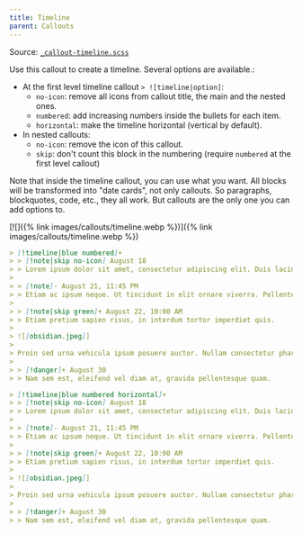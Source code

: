 ```yaml
---
title: Timeline
parent: Callouts
---
```


Source: [`_callout-timeline.scss`](https://github.com/ElsaTam/obsidian-fancy-a-story/blob/main/snippets/editor/callouts/_callout-timeline.scss)

Use this callout to create a timeline. Several options are available.:
- At the first level timeline callout `> ![timeline|option]`:
  - `no-icon`: remove all icons from callout title, the main and the nested ones.
  - `numbered`: add increasing numbers inside the bullets for each item.
  - `horizontal`: make the timeline horizontal (vertical by default).
- In nested callouts:
  - `no-icon`: remove the icon of this callout.
  - `skip`: don't count this block in the numbering (require `numbered` at the first level callout)

Note that inside the timeline callout, you can use what you want. All blocks will be transformed into "date cards", not only callouts. So paragraphs, blockquotes, code, etc., they all work. But callouts are the only one you can add options to.

[![]({% link images/callouts/timeline.webp %})]({% link images/callouts/timeline.webp %})

```markdown
> [!timeline|blue numbered]+
> > [!note|skip no-icon] August 18
> > Lorem ipsum dolor sit amet, consectetur adipiscing elit. Duis lacinia posuere fermentum
> 
> > [!note]- August 21, 11:45 PM
> > Etiam ac ipsum neque. Ut tincidunt in elit ornare viverra. Pellentesque auctor mi lectus.
> 
> > [!note|skip green]+ August 22, 10:00 AM
> > Etiam pretium sapien risus, in interdum tortor imperdiet quis.
> 
> ![[obsidian.jpeg]]
> 
> Proin sed urna vehicula ipsum posuere auctor. Nullam consectetur pharetra justo, eget sollicitudin mauris finibus et.
> 
> > [!danger]+ August 30
> > Nam sem est, eleifend vel diam at, gravida pellentesque quam.

> [!timeline|blue numbered horizontal]+
> > [!note|skip no-icon] August 18
> > Lorem ipsum dolor sit amet, consectetur adipiscing elit. Duis lacinia posuere fermentum
> 
> > [!note]- August 21, 11:45 PM
> > Etiam ac ipsum neque. Ut tincidunt in elit ornare viverra. Pellentesque auctor mi lectus.
> 
> > [!note|skip green]+ August 22, 10:00 AM
> > Etiam pretium sapien risus, in interdum tortor imperdiet quis.
> 
> ![[obsidian.jpeg]]
> 
> Proin sed urna vehicula ipsum posuere auctor. Nullam consectetur pharetra justo, eget sollicitudin mauris finibus et.
> 
> > [!danger]+ August 30
> > Nam sem est, eleifend vel diam at, gravida pellentesque quam.
```